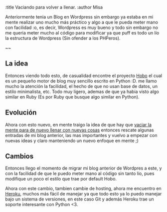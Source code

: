:title Vaciando para volver a llenar.
:author Misa

Anteriormente tenia un Blog en Wordpress sin embargo ya estaba en mi mente
realizar uno mucho más práctico y algo a que le pueda meter mano con facilidad
:o, es decir, Wordpress es muy bueno y todo sin embargo no me queria meter
mucho al código para modificar ya que puff es todo un lío la estructura de
Wordpress (Sin ofender a los PHPeros).

~~

<h2>La idea</h2>

Entonces viendo todo esto, de casualidad encontre el proyecto <a href="https://github.com/andrewnelder/hobo">Hobo</a> el cual es un pequeño motor de 
blog muy sencillo escrito en Python :D. me llamo mucho la atención la 
facilidad, el hecho de que no usan base de datos, un estilo minimalista, etc. Todo muy ligero, ademas de que ya habia visto algo similar en Ruby (Es por Ruby que busque algo similar en Python).

<h2>Evolución</h2>

Ahora con esto nuevo, en mente traigo la idea de que hay que <a href="http://en.wikipedia.org/wiki/Tao_Te_Ching#Emptiness">vaciar la mente 
para de nuevo llenar con nuevas cosas</a> entonces rescate algunas entradas de
mi blog anterior, las mas importantes y vuelvo a empezar con nuevas ideas
y claro manteniendo un nuevo enfoque en mente ;)

<h2>Cambios</h2>

Entonces llego el momento de migrar mi blog anterior de Wordpres a este, y con
la facilidad de que le puedo meter mano al código sin tanto lío, pues modifique un poco el estilo que trae por default Hobo.

Ahora con este cambio, tambien cambie de hosting, ahora me encuentro en <a href="heroku.com">Heroku</a>, muchos más fácil de manejar ya que todo esto
ya lo puedo manejar bajo un sistema de versiones, en este caso Git y además Heroku trae un soporte interesante con Python <3.

